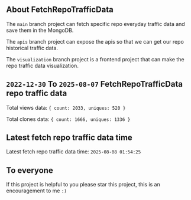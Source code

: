 ## About FetchRepoTrafficData

The `main` branch project can fetch specific repo everyday traffic data and save them in the MongoDB.

The `apis` branch project can expose the apis so that we can get our repo historical traffic data.

The `visualization` branch project is a frontend project that can make the repo traffic data visualization.

## `2022-12-30` To `2025-08-07` FetchRepoTrafficData repo traffic data

Total views data: `{ count: 2033, uniques: 520 }`

Total clones data: `{ count: 1666, uniques: 1336 }`

## Latest fetch repo traffic data time

Latest fetch repo traffic data time: `2025-08-08 01:54:25`

## To everyone

If this project is helpful to you please star this project, this is an encouragement to me `:)`



